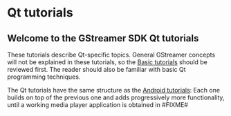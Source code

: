 # Qt tutorials

## Welcome to the GStreamer SDK Qt tutorials

These tutorials describe Qt-specific topics. General GStreamer concepts
will not be explained in these tutorials, so the [Basic
tutorials](sdk-basic-tutorials.md) should
be reviewed first. The reader should also be familiar with basic Qt
programming techniques.

The Qt tutorials have the same structure as the [Android
tutorials](sdk-android-tutorials.md): Each one builds on top of the
previous one and adds progressively more functionality, until a working
media player application is obtained in \#FIXME\#
